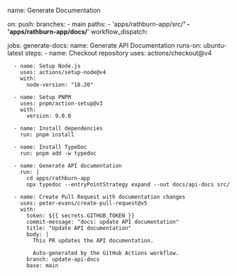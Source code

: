 name: Generate Documentation

on:
  push:
    branches:
      - main
    paths:
      - 'apps/rathburn-app/src/**'
      - 'apps/rathburn-app/docs/**'
  workflow_dispatch:

jobs:
  generate-docs:
    name: Generate API Documentation
    runs-on: ubuntu-latest
    steps:
      - name: Checkout repository
        uses: actions/checkout@v4
        
      - name: Setup Node.js
        uses: actions/setup-node@v4
        with:
          node-version: "18.20"
          
      - name: Setup PNPM
        uses: pnpm/action-setup@v3
        with:
          version: 9.0.0
          
      - name: Install dependencies
        run: pnpm install
        
      - name: Install TypeDoc
        run: pnpm add -w typedoc
        
      - name: Generate API documentation
        run: |
          cd apps/rathburn-app
          npx typedoc --entryPointStrategy expand --out docs/api-docs src/
          
      - name: Create Pull Request with documentation changes
        uses: peter-evans/create-pull-request@v5
        with:
          token: ${{ secrets.GITHUB_TOKEN }}
          commit-message: "docs: update API documentation"
          title: "Update API documentation"
          body: |
            This PR updates the API documentation.
            
            Auto-generated by the GitHub Actions workflow.
          branch: update-api-docs
          base: main